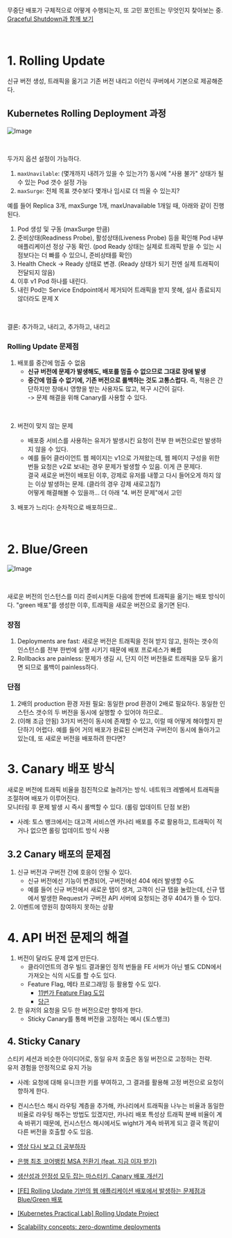 무중단 배포가 구체적으로 어떻게 수행되는지, 또 고민 포인트는 무엇인지 찾아보는 중. <br>
[Graceful Shutdown과 함께 보기](https://github.com/binary-ho/TIL-public/blob/main/Spring/Graceful%20Shutdown.md)

<br>


# 1. Rolling Update
신규 버전 생성, 트래픽을 옮기고 기존 버전 내리고 이런식
쿠버에서 기본으로 제공해준다.

## Kubernetes Rolling Deployment 과정

![Image](https://github.com/user-attachments/assets/2b14f0d8-baa4-4638-a72c-036b9e64ba26)

<br>

두가지 옵션 설정이 가능하다.
1. `maxUnavilable`: (몇개까지 내려가 있을 수 있는가?) 동시에 "사용 불가" 상태가 될 수 있는 Pod 갯수 설정 가능
2. `maxSurge`: 전체 목표 갯수보다 몇개나 임시로 더 띄울 수 있는지?

예를 들어 Replica 3개, maxSurge 1개, maxUnavailable 1개일 때, 아래와 같이 진행된다. <br>

1. Pod 생성 및 구동 (maxSurge 만큼)
2. 준비상태(Readiness Probe), 활성상태(Liveness Probe) 등을 확인해 Pod 내부 애플리케이션 정상 구동 확인. (pod Ready 상태는 실제로 트래픽 받을 수 있는 시점보다는 더 빠를 수 있으니, 준비상태를 확인)
3. Health Check -> Ready 상태로 변경. (Ready 상태가 되기 전엔 실제 트래픽이 전달되지 않음)
4. 이후 v1 Pod 하나를 내린다.
5. 내린 Pod는 Service Endpoint에서 제거되어 트래픽을 받지 못해, 설사 종료되지 않더라도 문제 X

<br>

결론: 추가하고, 내리고, 추가하고, 내리고

### Rolling Update 문제점
1. 배포를 중간에 멈출 수 없음
   - **신규 버전에 문제가 발생해도, 배포를 멈출 수 없으므로 그대로 장애 발생**
   - **중간에 멈출 수 없기에, 기존 버전으로 롤백하는 것도 고통스럽다.**
즉, 적용은 간단하지만 장애시 영향을 받는 사용자도 많고, 복구 시간이 길다. <br>
-> 문제 해결을 위해 Canary를 사용할 수 있다.

<br>

2. 버전이 맞지 않는 문제
   - 배포중 서비스를 사용하는 유저가 발생시킨 요청이 전부 한 버전으로만 발생하지 않을 수 있다.
   - 예를 들어 클라이언트 웹 페이지는 v1으로 가져왔는데, 웹 페이지 구성을 위한 번들 요청은 v2로 보내는 경우 문제가 발생할 수 있음.
이게 큰 문제다. <br>
결국 새로운 버전이 배포된 이후, 강제로 유저를 내쫗고 다시 들어오게 하지 않는 이상 발생하는 문제. (클라의 경우 강제 새로고침?) <br>
어떻게 해결해볼 수 있을까... 더 아래 "4. 버전 문제"에서 고민

3. 배포가 느리다: 순차적으로 배포하므로..


<br>

# 2. Blue/Green

![Image](https://github.com/user-attachments/assets/c453bcea-8c21-4e04-8352-f6ed1c00b6d8)


<br>

새로운 버전의 인스턴스를 미리 준비시켜둔 다음에 한번에 트래픽을 옮기는 배포 방식이다.
"green 배포"를 생성한 이후, 트래픽을 새로운 버전으로 옮기면 된다.

### 장점
1. Deployments are fast: 새로운 버전은 트래픽을 전혀 받지 않고, 원하는 갯수의 인스턴스를 전부 한번에 실행 시키기 때문에 배포 프로세스가 빠름
2. Rollbacks are painless: 문제가 생길 시, 단지 이전 버전들로 트래픽을 모두 옮기면 되므로 롤백이 painless하다.

### 단점
1. 2배의 production 환경 자원 필요: 동일한 prod 환경이 2배로 필요하다. 동일한 인스턴스 갯수의 두 버전을 동시에 실행할 수 있어야 하므로..
2. (이해 조금 안됨) 3가지 버전이 동시에 존재할 수 있고, 이럴 때 어떻게 해야할지 판단하기 어렵다. 예를 들어 거의 배포가 완료된 신버전과 구버전이 동시에 돌아가고 있는데, 또 새로운 버전을 배포하려 한다면?

# 3. Canary 배포 방식
새로운 버전에 트래픽 비율을 점진적으로 늘려가는 방식. 네트워크 레벨에서 트래픽을 조절하며 배포가 이루어진다. <br>
모니터링 후 문제 발생 시 즉시 롤백할 수 있다. (롤링 업데이트 단점 보완)

- 사례: 토스 뱅크에서는 대고객 서비스엔 카나리 배포를 주로 활용하고, 트래픽이 적거나 없으면 롤링 업데이트 방식 사용

## 3.2 Canary 배포의 문제점
1. 신규 버전과 구버전 간에 호응이 안될 수 있다.
    - 신규 버전에선 기능이 변경되어, 구버전에선 404 에러 발생할 수도
    - 예를 들어 신규 버전에서 새로운 탭이 생겨, 고객이 신규 탭을 눌렀는데, 신규 탭에서 발생한 Request가 구버전 API 서버에 요청되는 경우 404가 뜰 수 있다.
2. 이벤트에 영원히 참여하지 못하는 상황

# 4. API 버전 문제의 해결
1. 버전이 달라도 문제 없게 만든다.
   - 클라이언트의 경우 빌드 결과물인 정적 번들을 FE 서버가 아닌 별도 CDN에서 가져오는 식의 시도를 할 수도 있다.
   - Feature Flag, 메타 프로그래밍 등 활용할 수도 있다.
     - [11번가 Feature Flag 도입](https://youtu.be/8EZZQZJTKEk?si=PIbT0WG0n53Y7cRA)
     - [당근](https://www.youtube.com/watch?v=wQIjeVyVU5s)
2. 한 유저의 요청을 모두 한 버전으로만 향하게 한다.
    - Sticky Canary를 통해 버전을 고정하는 예시 (토스뱅크)

## 4. Sticky Canary
스티키 세션과 비슷한 아이디어로, 동일 유저 호출은 동일 버전으로 고정하는 전략. <br>
유저 경험을 안정적으로 유지 가능

- 사례: 요청에 대해 유니크한 키를 부여하고, 그 결과를 활용해 고정 버전으로 요청이 향하게 한다.
- 컨시스턴스 해시 라우팅 계층을 추가해, 카나리에서 트래픽을 나누는 비율과 동일한 비율로 라우팅 해주는 방법도 있겠지만, 카나리 배포 특성상 트래픽 분배 비율이 계속 바뀌기 때문에, 컨시스턴스 해시에서도 wight가 계속 바뀌게 되고 결국 똑같이 다른 버전을 호출할 수도 있음.
- [영상 다시 보고 더 공부하자](https://youtu.be/ApNj9MZU7Ak)



- [은행 최초 코어뱅킹 MSA 전환기 (feat. 지금 이자 받기)](https://toss.tech/article/22563)
- [생산성과 안정성 모두 잡는 마스터키, Canary 배포 개선기](https://youtu.be/ApNj9MZU7Ak)
- [[FE] Rolling Update 기반의 웹 애플리케이션 배포에서 발생하는 문제점과 Blue/Green 배포](https://junglast.com/blog/k8s-blue-green-deployment)
- [[Kubernetes Practical Lab] Rolling Update Project](https://medium.com/@kylelzk/kubernetes-practical-lab-rolling-update-project-f69b418b2fe6)
- [Scalability concepts: zero-downtime deployments](https://avikdas.com/2020/06/30/scalability-concepts-zero-downtime-deployments.html)